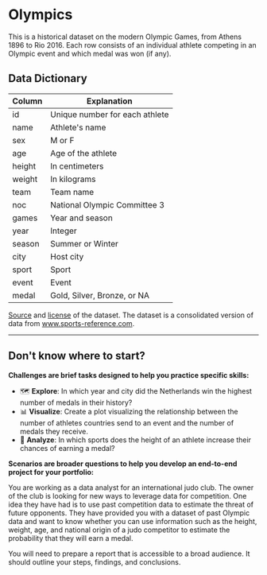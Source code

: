# Olympics

This is a historical dataset on the modern Olympic Games, from Athens 1896 to Rio 2016. Each row consists of an individual athlete competing in an Olympic event and which medal was won (if any).

## Data Dictionary

|Column   |Explanation                   |
| ------- | ---------------------------- |
|id       |Unique number for each athlete |
|name     |Athlete's name                 |
|sex      |M or F                         |
|age      |Age of the athlete                        |
|height   |In centimeters                 |
|weight   |In kilograms                   |
|team     |Team name                      |
|noc      |National Olympic Committee 3   |
|games    |Year and season                |
|year     |Integer                        |
|season   |Summer or Winter               |
|city     |Host city                      |
|sport    |Sport                          |
|event    |Event                          |
|medal    |Gold, Silver, Bronze, or NA    |

[Source](https://www.kaggle.com/heesoo37/120-years-of-olympic-history-athletes-and-results) and [license](https://creativecommons.org/publicdomain/zero/1.0/) of the dataset.
The dataset is a consolidated version of data from www.sports-reference.com. 

------------

## Don't know where to start?

**Challenges are brief tasks designed to help you practice specific skills:**

- 🗺️ **Explore**: In which year and city did the Netherlands win the highest number of medals in their history?
- 📊 **Visualize**: Create a plot visualizing the relationship between the number of athletes countries send to an event and the number of medals they receive.
- 🔎 **Analyze**: In which sports does the height of an athlete increase their chances of earning a medal?

**Scenarios are broader questions to help you develop an end-to-end project for your portfolio:**

You are working as a data analyst for an international judo club. The owner of the club is looking for new ways to leverage data for competition. One idea they have had is to use past competition data to estimate the threat of future opponents. They have provided you with a dataset of past Olympic data and want to know whether you can use information such as the height, weight, age, and national origin of a judo competitor to estimate the probability that they will earn a medal.

You will need to prepare a report that is accessible to a broad audience. It should outline your steps, findings, and conclusions.